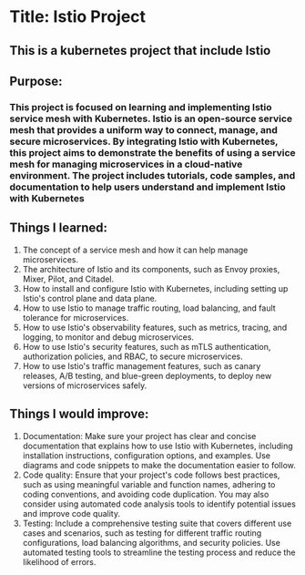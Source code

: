 # Title: Istio Project
## This is a kubernetes project that include Istio

## Purpose:
### This project is focused on learning and implementing Istio service mesh with Kubernetes. Istio is an open-source service mesh that provides a uniform way to connect, manage, and secure microservices. By integrating Istio with Kubernetes, this project aims to demonstrate the benefits of using a service mesh for managing microservices in a cloud-native environment. The project includes tutorials, code samples, and documentation to help users understand and implement Istio with Kubernetes

## Things I learned:
1. The concept of a service mesh and how it can help manage microservices.
2. The architecture of Istio and its components, such as Envoy proxies, Mixer, Pilot, and Citadel.
3. How to install and configure Istio with Kubernetes, including setting up Istio's control plane and data plane.
4. How to use Istio to manage traffic routing, load balancing, and fault tolerance for microservices.
5. How to use Istio's observability features, such as metrics, tracing, and logging, to monitor and debug microservices.
6. How to use Istio's security features, such as mTLS authentication, authorization policies, and RBAC, to secure microservices.
7. How to use Istio's traffic management features, such as canary releases, A/B testing, and blue-green deployments, to deploy new versions of microservices safely.

## Things I would improve:
1. Documentation: Make sure your project has clear and concise documentation that explains how to use Istio with Kubernetes, including installation instructions, configuration options, and examples. Use diagrams and code snippets to make the documentation easier to follow.
2. Code quality: Ensure that your project's code follows best practices, such as using meaningful variable and function names, adhering to coding conventions, and avoiding code duplication. You may also consider using automated code analysis tools to identify potential issues and improve code quality.
3. Testing: Include a comprehensive testing suite that covers different use cases and scenarios, such as testing for different traffic routing configurations, load balancing algorithms, and security policies. Use automated testing tools to streamline the testing process and reduce the likelihood of errors.

